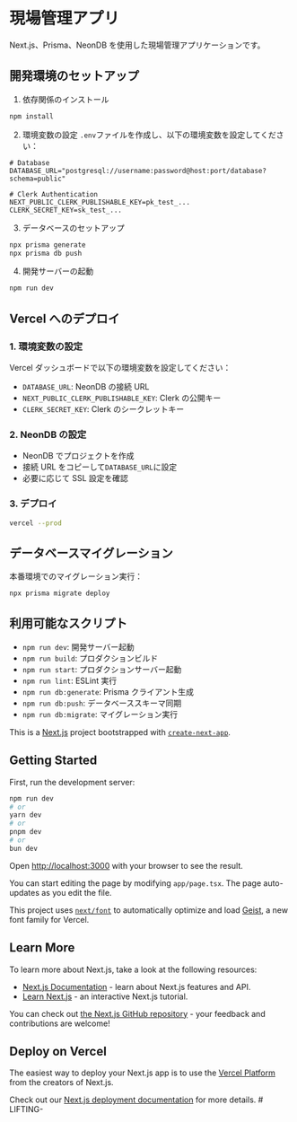 # 現場管理アプリ

Next.js、Prisma、NeonDB を使用した現場管理アプリケーションです。

## 開発環境のセットアップ

1. 依存関係のインストール

```bash
npm install
```

2. 環境変数の設定
   `.env`ファイルを作成し、以下の環境変数を設定してください：

```env
# Database
DATABASE_URL="postgresql://username:password@host:port/database?schema=public"

# Clerk Authentication
NEXT_PUBLIC_CLERK_PUBLISHABLE_KEY=pk_test_...
CLERK_SECRET_KEY=sk_test_...
```

3. データベースのセットアップ

```bash
npx prisma generate
npx prisma db push
```

4. 開発サーバーの起動

```bash
npm run dev
```

## Vercel へのデプロイ

### 1. 環境変数の設定

Vercel ダッシュボードで以下の環境変数を設定してください：

- `DATABASE_URL`: NeonDB の接続 URL
- `NEXT_PUBLIC_CLERK_PUBLISHABLE_KEY`: Clerk の公開キー
- `CLERK_SECRET_KEY`: Clerk のシークレットキー

### 2. NeonDB の設定

- NeonDB でプロジェクトを作成
- 接続 URL をコピーして`DATABASE_URL`に設定
- 必要に応じて SSL 設定を確認

### 3. デプロイ

```bash
vercel --prod
```

## データベースマイグレーション

本番環境でのマイグレーション実行：

```bash
npx prisma migrate deploy
```

## 利用可能なスクリプト

- `npm run dev`: 開発サーバー起動
- `npm run build`: プロダクションビルド
- `npm run start`: プロダクションサーバー起動
- `npm run lint`: ESLint 実行
- `npm run db:generate`: Prisma クライアント生成
- `npm run db:push`: データベーススキーマ同期
- `npm run db:migrate`: マイグレーション実行

This is a [Next.js](https://nextjs.org) project bootstrapped with [`create-next-app`](https://nextjs.org/docs/app/api-reference/cli/create-next-app).

## Getting Started

First, run the development server:

```bash
npm run dev
# or
yarn dev
# or
pnpm dev
# or
bun dev
```

Open [http://localhost:3000](http://localhost:3000) with your browser to see the result.

You can start editing the page by modifying `app/page.tsx`. The page auto-updates as you edit the file.

This project uses [`next/font`](https://nextjs.org/docs/app/building-your-application/optimizing/fonts) to automatically optimize and load [Geist](https://vercel.com/font), a new font family for Vercel.

## Learn More

To learn more about Next.js, take a look at the following resources:

- [Next.js Documentation](https://nextjs.org/docs) - learn about Next.js features and API.
- [Learn Next.js](https://nextjs.org/learn) - an interactive Next.js tutorial.

You can check out [the Next.js GitHub repository](https://github.com/vercel/next.js) - your feedback and contributions are welcome!

## Deploy on Vercel

The easiest way to deploy your Next.js app is to use the [Vercel Platform](https://vercel.com/new?utm_medium=default-template&filter=next.js&utm_source=create-next-app&utm_campaign=create-next-app-readme) from the creators of Next.js.

Check out our [Next.js deployment documentation](https://nextjs.org/docs/app/building-your-application/deploying) for more details.
#   L I F T I N G - 
 
 
